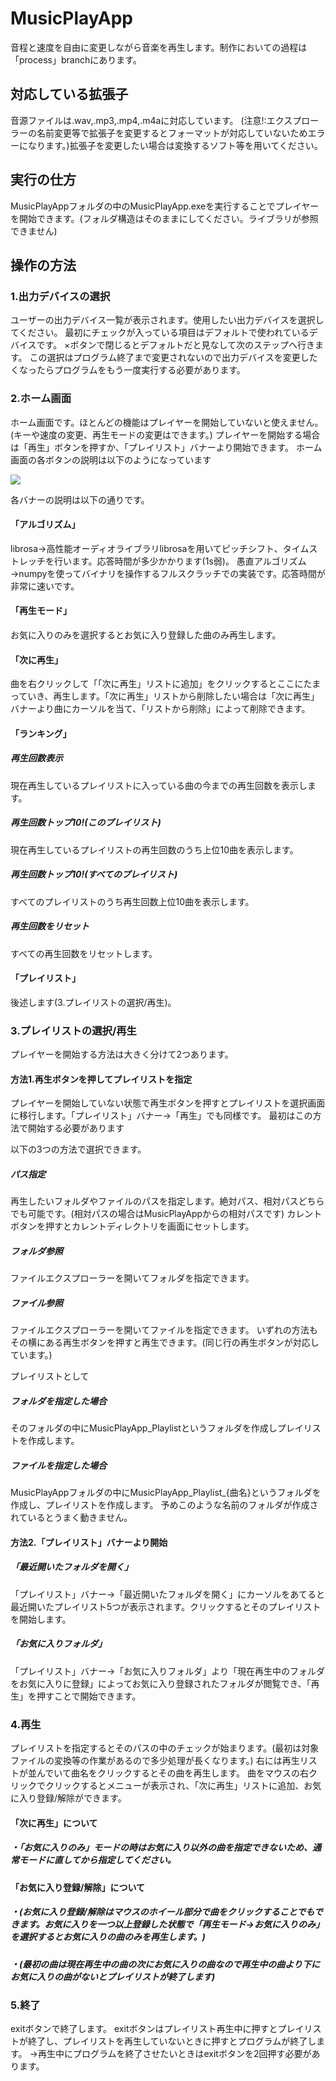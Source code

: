 # MusicPlayApp
音程と速度を自由に変更しながら音楽を再生します。制作においての過程は「process」branchにあります。

## 対応している拡張子
音源ファイルは.wav,.mp3,.mp4,.m4aに対応しています。
(注意!:エクスプローラーの名前変更等で拡張子を変更するとフォーマットが対応していないためエラーになります。)拡張子を変更したい場合は変換するソフト等を用いてください。

## 実行の仕方
MusicPlayAppフォルダの中のMusicPlayApp.exeを実行することでプレイヤーを開始できます。(フォルダ構造はそのままにしてください。ライブラリが参照できません)

## 操作の方法
### 1.出力デバイスの選択
ユーザーの出力デバイス一覧が表示されます。使用したい出力デバイスを選択してください。
最初にチェックが入っている項目はデフォルトで使われているデバイスです。
×ボタンで閉じるとデフォルトだと見なして次のステップへ行きます。
この選択はプログラム終了まで変更されないので出力デバイスを変更したくなったらプログラムをもう一度実行する必要があります。

### 2.ホーム画面
ホーム画面です。ほとんどの機能はプレイヤーを開始していないと使えません。(キーや速度の変更、再生モードの変更はできます。)
プレイヤーを開始する場合は「再生」ボタンを押すか、「プレイリスト」バナーより開始できます。
ホーム画面の各ボタンの説明は以下のようになっています

![](https://i.imgur.com/gmuehba.jpg)

各バナーの説明は以下の通りです。
#### 「アルゴリズム」
librosa→高性能オーディオライブラリlibrosaを用いてピッチシフト、タイムストレッチを行います。応答時間が多少かかります(1s弱)。
愚直アルゴリズム→numpyを使ってバイナリを操作するフルスクラッチでの実装です。応答時間が非常に速いです。
#### 「再生モード」
お気に入りのみを選択するとお気に入り登録した曲のみ再生します。
#### 「次に再生」
曲を右クリックして「「次に再生」リストに追加」をクリックするとここにたまっていき、再生します。「次に再生」リストから削除したい場合は「次に再生」バナーより曲にカーソルを当て、「リストから削除」によって削除できます。
#### 「ランキング」
##### 再生回数表示
現在再生しているプレイリストに入っている曲の今までの再生回数を表示します。
##### 再生回数トップ10!(このプレイリスト)
現在再生しているプレイリストの再生回数のうち上位10曲を表示します。
##### 再生回数トップ10!(すべてのプレイリスト)
すべてのプレイリストのうち再生回数上位10曲を表示します。
##### 再生回数をリセット
すべての再生回数をリセットします。
#### 「プレイリスト」
後述します(3.プレイリストの選択/再生)。

### 3.プレイリストの選択/再生
プレイヤーを開始する方法は大きく分けて2つあります。
#### 方法1.再生ボタンを押してプレイリストを指定
プレイヤーを開始していない状態で再生ボタンを押すとプレイリストを選択画面に移行します。「プレイリスト」バナー→「再生」でも同様です。
最初はこの方法で開始する必要があります

以下の3つの方法で選択できます。
##### パス指定
再生したいフォルダやファイルのパスを指定します。絶対パス、相対パスどちらでも可能です。(相対パスの場合はMusicPlayAppからの相対パスです)
カレントボタンを押すとカレントディレクトリを画面にセットします。
##### フォルダ参照
ファイルエクスプローラーを開いてフォルダを指定できます。

##### ファイル参照
ファイルエクスプローラーを開いてファイルを指定できます。
いずれの方法もその横にある再生ボタンを押すと再生できます。(同じ行の再生ボタンが対応しています。)

プレイリストとして
##### フォルダを指定した場合
そのフォルダの中にMusicPlayApp_Playlistというフォルダを作成しプレイリストを作成します。
##### ファイルを指定した場合
MusicPlayAppフォルダの中にMusicPlayApp_Playlist_{曲名}というフォルダを作成し、プレイリストを作成します。
予めこのような名前のフォルダが作成されているとうまく動きません。

#### 方法2.「プレイリスト」バナーより開始
##### 「最近開いたフォルダを開く」
「プレイリスト」バナー→「最近開いたフォルダを開く」にカーソルをあてると最近開いたプレイリスト5つが表示されます。クリックするとそのプレイリストを開始します。
##### 「お気に入りフォルダ」
「プレイリスト」バナー→「お気に入りフォルダ」より「現在再生中のフォルダをお気に入りに登録」によってお気に入り登録されたフォルダが閲覧でき、「再生」を押すことで開始できます。

### 4.再生
プレイリストを指定するとそのパスの中のチェックが始まります。(最初は対象ファイルの変換等の作業があるので多少処理が長くなります。)
右には再生リストが並んでいて曲名をクリックするとその曲を再生します。
曲をマウスの右クリックでクリックするとメニューが表示され、「次に再生」リストに追加、お気に入り登録/解除ができます。
#### 「次に再生」について
##### ・「お気に入りのみ」モードの時はお気に入り以外の曲を指定できないため、通常モードに直してから指定してください。
#### 「お気に入り登録/解除」について
##### ・(お気に入り登録/解除はマウスのホイール部分で曲をクリックすることでもできます。お気に入りを一つ以上登録した状態で「再生モード→お気に入りのみ」を選択するとお気に入りの曲のみを再生します。)
##### ・(最初の曲は現在再生中の曲の次にお気に入りの曲なので再生中の曲より下にお気に入りの曲がないとプレイリストが終了します)

### 5.終了
exitボタンで終了します。
exitボタンはプレイリスト再生中に押すとプレイリストが終了し、プレイリストを再生していないときに押すとプログラムが終了します。
→再生中にプログラムを終了させたいときはexitボタンを2回押す必要があります。